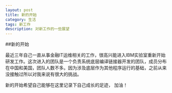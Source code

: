 ```yaml
---
layout: post
title: 新的开始
category: 生活
tags: 新工作
description: 对新工作的一些展望
---
```

##新的开始

最近三年自己一直从事金融IT运维相关的工作，很高兴能进入IBM实验室重新开始研发工作。这次进入的团队是一个负责系统底层编译链接器开发的团队，成员分布在中国和美国，团队人数不多。因为涉及底层作为其他程序运行的基础，之前从来没接触过所以对我来说有很大的挑战。


新的开始希望自己能够在这里记录下自己成长的足迹， 加油！
